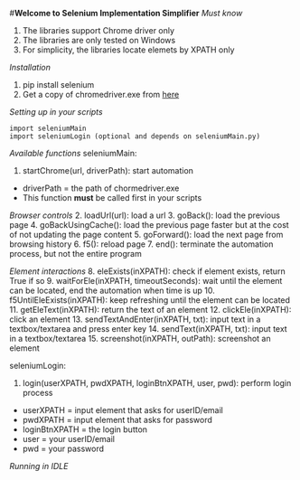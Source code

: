 #**Welcome to Selenium Implementation Simplifier**
*Must know*
1. The libraries support Chrome driver only
2. The libraries are only tested on Windows
3. For simplicity, the libraries locate elemets by XPATH only

*Installation*
1. pip install selenium
2. Get a copy of chromedriver.exe from [here](https://chromedriver.chromium.org/)

*Setting up in your scripts*
```
import seleniumMain
import seleniumLogin (optional and depends on seleniumMain.py)
```

*Available functions*
seleniumMain:
1. startChrome(url, driverPath): start automation
  - driverPath = the path of chormedriver.exe
  - This function **must** be called first in your scripts

*Browser controls*
2. loadUrl(url): load a url
3. goBack(): load the previous page
4. goBackUsingCache(): load the previous page faster but at the cost of not updating the page content
5. goForward(): load the next page from browsing history
6. f5(): reload page
7. end(): terminate the automation process, but not the entire program

*Element interactions*
8. eleExists(inXPATH): check if element exists, return True if so
9. waitForEle(inXPATH, timeoutSeconds): wait until the element can be located, end the automation when time is up
10. f5UntilEleExists(inXPATH): keep refreshing until the element can be located
11. getEleText(inXPATH): return the text of an element
12. clickEle(inXPATH): click an element
13. sendTextAndEnter(inXPATH, txt): input text in a textbox/textarea and press enter key
14. sendText(inXPATH, txt): input text in a textbox/textarea
15. screenshot(inXPATH, outPath): screenshot an element

seleniumLogin:
1. login(userXPATH, pwdXPATH, loginBtnXPATH, user, pwd): perform login process
 - userXPATH = input element that asks for userID/email
 - pwdXPATH = input element that asks for password
 - loginBtnXPATH = the login button
 - user = your userID/email
 - pwd = your password

*Running in IDLE*
